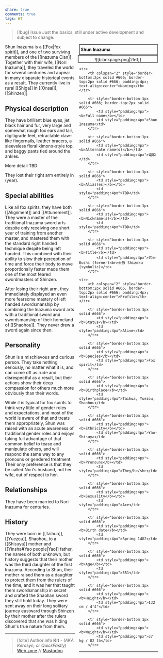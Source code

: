 ```yaml
---
share: true
comments: true
tags: HT
---
```

> [!bug] Issue
> Just the basics, still under active development and subject to change.

<div style="float:right; clear:right; width:260px; margin:0 0 0 14; border-collapse:collapse">
  <table style="float:right; clear:right; width:260px; margin:0 0 0 14; border:2px solid #666; line-height:1.5; border-collapse:collapse; font-size:smaller">
	<tr>
		<th colspan="2" style="border-bottom:2px solid #666; font-size:larger; padding:4px; text-align:center">Shun Inazuma</th>
	</tr></table>
  </div>

  <span align="center" style="float:right; clear:right; width:260px; margin:0 0 0 14; padding:4 0 0 0; border:2px solid #666; border-collapse:collapse">![[blankpage.png|250]]</span>

  <div style="float:right; clear:right; width:260px; margin:0 0 0 14; border-collapse:collapse">
    <table style="float:right; clear:right; width:260px; margin:0 0 7 14; border:2px solid #666; border-top:1px solid #666; line-height:1.5; border-collapse:collapse; font-size:smaller">
  
	<tr>
		<th colspan="2" style="border-bottom:2px solid #666; border-top:2px solid #666; padding:4px; text-align:center">Naming</th>
	</tr>
			
		<tr style="border-bottom:1px solid #666; border-top:2px solid #666">
			<td style="padding:4px"><b>Full name</b></td>
			<td style="padding:4px">Shun Inazuma</td>
		</tr>
		
		<tr style="border-bottom:1px solid #666">
			<td style="padding:4px"><b>Alternate name(s)</b></td>
			<td style="padding:4px">電瞬</td>
		</tr>
	
		<tr style="border-bottom:1px solid #666">
			<td style="padding:4px"><b>Alias(es)</b></td>
			<td style="padding:4px">TBD</td>
		</tr>
	
		<tr style="border-bottom:1px solid #666">
			<td style="padding:4px"><b>Nickname(s)</b></td>
			<td style="padding:4px">TBD</td>
		</tr>
	
		<tr style="border-bottom:1px solid #666">
			<td style="padding:4px"><b>Title</b></td>
			<td style="padding:4px">武士 Bushi (former)<br>士族 Shizoku (symbolic)</td>
		</tr>
	
	<tr>
		<th colspan="2" style="border-bottom:2px solid #666; border-top:2px solid #666; padding:4px; text-align:center">Profile</th>
	</tr>
		
		<tr style="border-bottom:1px solid #666">
			<td style="padding:4px"><b>Status</b></td>
			<td style="padding:4px">Alive</td>
		</tr>
	
		<tr style="border-bottom:1px solid #666">
			<td style="padding:4px"><b>Species</b></td>
			<td style="padding:4px">Fox spirit</td>
		</tr>
	
		<tr style="border-bottom:1px solid #666">
			<td style="padding:4px"><b>Birthplace</b></td>
			<td style="padding:4px">Taihua, Yuezou, Shaohou</td>
		</tr>
	
		<tr style="border-bottom:1px solid #666">
			<td style="padding:4px"><b>Ethnicity</b></td>
			<td style="padding:4px">Yao-Shisuya</td>
		</tr>
	
		<tr style="border-bottom:1px solid #666">
			<td style="padding:4px"><b>Pronouns</b></td>
			<td style="padding:4px">They/he/she</td>
		</tr>
	
		<tr style="border-bottom:1px solid #666">
			<td style="padding:4px"><b>Sexuality</b></td>
			<td style="padding:4px">Ace</td>
		</tr>
	
		<tr style="border-bottom:1px solid #666">
			<td style="padding:4px"><b>Birth date</b></td>
			<td style="padding:4px">Spring 1482</td>
		</tr>
	
		<tr style="border-bottom:1px solid #666">
			<td style="padding:4px"><b>Age</b></td>
			<td style="padding:4px">551</td>
		</tr>
	
		<tr style="border-bottom:1px solid #666">
			<td style="padding:4px"><b>Height</b></td>
			<td style="padding:4px">132 cm / 4'4"</td>
		</tr>
	
		<tr style="border-bottom:1px solid #666">
			<td style="padding:4px"><b>Weight</b></td>
			<td style="padding:4px">37 kg / 82 lb</td>
		</tr>
	
  </table>
</div>

Shun Inazuma is a [[Fox|fox spirit]], and one of two surviving members of the [[Inazuma Clan]]. Together with their wife, [[Nori Inazuma]], they traveled the world for several centuries and appear in many disparate historical events as a result. They currently live in rural [[Shiga]] in [[Onsai]], [[Shinzen]].

## Physical description

They have brilliant blue eyes, jet black hair and fur, very large and somewhat rough fox ears and tail, digitigrade feet, retractable claw-like fingernails, leather bracers, a sleeveless floral kimono-style top, and baggy pants tied around the ankles.

More detail TBD

They lost their right arm entirely in (year).

## Special abilities

Like all fox spirits, they have both [[Alignment]] and [[Attunement]]. They were a master of the traditional Inazuma sword arts despite only receiving one short year of training from another master, and mastered them with the standard right handed technique despite being left handed. This combined with their ability to slow their perception of time and force their body to move proportionally faster made them one of the most feared swordmasters of Shinzen.

After losing their right arm, they immediately displayed an even more fearsome mastery of left handed swordsmanship by combining the Inazuma sword arts with a traditional sword and swordsmanship of their homeland of [[Shaohou]]. They never drew a sword again since then.

## Personality

Shun is a mischievous and curious person. They take nothing seriously, no matter what it is, and can come off as rude and disrespectful as a result, but their actions show their deep compassion for others much more obviously than their words.

While it is typical for fox spirits to think very little of gender roles and expectations, and most of the world is aware of that and treats them appropriately, Shun was raised with an acute awareness of traditional gender roles and enjoys taking full advantage of that common belief to tease and manipulate others, and will respond the same way to any pronouns or gendered treatment. Their only preference is that they be called Nori's husband, not her wife, out of respect to her.

## Relationships

They have been married to Nori Inazuma for centuries.

## History

They were born in [[Taihua]], [[Yuezou]], Shaohou, to a [[Shisuya]] mother and [[Yinsha#Yao people|Yao]] father, the names of both unknown, but history suggests that their mother was the third daughter of the first Inazuma. According to Shun, their mother raised them as a daughter to protect them from the rulers of the time, and it was her that taught them swordsmanship in secret and crafted the Shaohan sword they still hold today. They were sent away on their long solitary journey eastward through Shinzen by their mother after the rulers discovered that she was hiding Shun's true nature from them.

-----
> [!cite] Author info
> **Kit** - *(AKA Kerosyn, or QuickFastly)*\
> [Web zone](https://kitabe.link) // [Mastodon](https://social.tripulse.net/@kit)